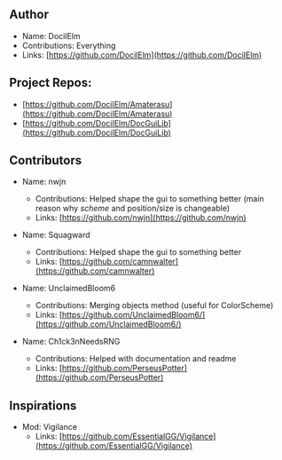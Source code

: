 ## Author
* Name: DocilElm
* Contributions: Everything
* Links: [https://github.com/DocilElm](https://github.com/DocilElm)

## Project Repos:
* [https://github.com/DocilElm/Amaterasu](https://github.com/DocilElm/Amaterasu)
* [https://github.com/DocilElm/DocGuiLib](https://github.com/DocilElm/DocGuiLib)

## Contributors
* Name: nwjn
  * Contributions: Helped shape the gui to something better (main reason why _scheme_ and position/size is changeable)
  * Links: [https://github.com/nwjn](https://github.com/nwjn)

* Name: Squagward
  * Contributions: Helped shape the gui to something better
  * Links: [https://github.com/camnwalter](https://github.com/camnwalter)

* Name: UnclaimedBloom6
  * Contributions: Merging objects method (useful for ColorScheme)
  * Links: [https://github.com/UnclaimedBloom6/](https://github.com/UnclaimedBloom6/)

* Name: Ch1ck3nNeedsRNG
  * Contributions: Helped with documentation and readme
  * Links: [https://github.com/PerseusPotter](https://github.com/PerseusPotter)

## Inspirations
* Mod: Vigilance
  * Links: [https://github.com/EssentialGG/Vigilance](https://github.com/EssentialGG/Vigilance)